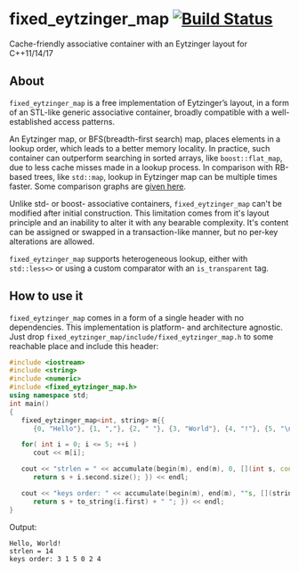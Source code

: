 # fixed_eytzinger_map [![Build Status](https://travis-ci.org/mikekazakov/eytzinger.svg?branch=master)](https://travis-ci.org/mikekazakov/eytzinger)
Cache-friendly associative container with an Eytzinger layout for C++11/14/17


## About
`fixed_eytzinger_map` is a free implementation of Eytzinger’s layout, in a form of an STL-like generic associative container, broadly compatible with a well-established access patterns.

An Eytzinger map, or BFS(breadth-first search) map, places elements in a lookup order, which leads to a better memory locality. In practice, such container can outperform searching in sorted arrays, like `boost::flat_map`, due to less cache misses made in a lookup process. In comparison with RB-based trees, like `std::map`, lookup in Eytzinger map can be multiple times faster. Some comparison graphs are [given here](https://kazakov.life/2017/03/06/cache-friendly-associative-container/).

Unlike std- or boost- associative containers, `fixed_eytzinger_map` can't be modified after initial construction. This limitation comes from it's layout principle and an inability to alter it with any bearable complexity. It's content can be assigned or swapped in a transaction-like manner, but no per-key alterations are allowed.

`fixed_eytzinger_map` supports heterogeneous lookup, either with `std::less<>` or using a custom comparator with an `is_transparent` tag.

## How to use it
`fixed_eytzinger_map` comes in a form of a single header with no dependencies. This implementation is platform- and architecture agnostic. Just drop `fixed_eytzinger_map/include/fixed_eytzinger_map.h` to some reachable place and include this header:

```c++
#include <iostream>
#include <string>
#include <numeric>
#include <fixed_eytzinger_map.h>
using namespace std;
int main()
{
   fixed_eytzinger_map<int, string> m{{
      {0, "Hello"}, {1, ","}, {2, " "}, {3, "World"}, {4, "!"}, {5, "\n"} }};

   for( int i = 0; i <= 5; ++i )
      cout << m[i];

   cout << "strlen = " << accumulate(begin(m), end(m), 0, [](int s, const auto &i){
      return s + i.second.size(); }) << endl;

   cout << "keys order: " << accumulate(begin(m), end(m), ""s, [](string s, const auto &i){
      return s + to_string(i.first) + " "; }) << endl;
}
```
Output:
```
Hello, World!
strlen = 14
keys order: 3 1 5 0 2 4 
```

